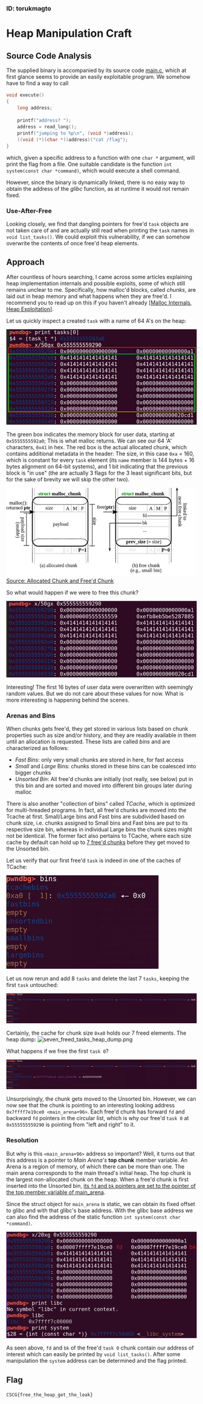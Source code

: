 ### ID: torukmagto

# Heap Manipulation Craft

## Source Code Analysis
The supplied binary is accompanied by its source code [main.c](./challenge-files/main.c),
which at first glance seems to provide an easily exploitable program.
We somehow have to find a way to call 
```c
void execute()
{
    long address;

    printf("address? ");
    address = read_long();
    printf("jumping to %p\n", (void *)address);
    ((void (*)(char *))address)("cat /flag");
}
```
which, given a specific address to a function with one `char *` argument, 
will print the flag from a file. One suitable candidate is the function 
`int system(const char *command)`, which would execute a shell command.

However, since the binary is dynamically linked, there is no easy way to 
obtain the address of the _glibc_ function, as at runtime it would not
remain fixed.

### Use-After-Free
Looking closely, we find that dangling pointers for free'd `task` objects
are not taken care of and are actually still read when printing the `task` names
in `void list_tasks()`. We could exploit this vulnerability, if we can
somehow overwrite the contents of once free'd heap elements.

## Approach
After countless of hours searching, I came across some articles explaining
heap implementation internals and possible exploits, 
some of which still remains unclear to me.
Specifically, how malloc'd blocks, called _chunks_, are laid out in
heap memory and what happens when they are free'd. I recommend you
to read up on this if you haven't already
[[Malloc Internals](https://sourceware.org/glibc/wiki/MallocInternals), [Heap Exploitation](https://heap-exploitation.dhavalkapil.com/)].

Let us quickly inspect a created `task` with a name of 64 A's on the heap:

![single_task_heap_dump.png](./images/single_task_heap_dump.png)


The green box indicates the memory block for user data, starting
at `0x5555555592a0`; This is what malloc returns. We can see our 64 'A' characters,
`0x41` in hex.
The red box
is the actual allocated chunk, which contains additional metadata
in the header: The size, in this case `0xa` = 160, which is constant
for every `task` element (its `name` member is 144 bytes + 16 bytes alignment on 64-bit systems),
and 1 bit indicating that the previous block is "in use" (the are actually 3 flags for the 
3 least significant bits, but for the sake of brevity we will skip the other two).

![chunk.png](./images/chunk.png)
[Source: Allocated Chunk and Free'd Chunk](https://tc.gts3.org/cs6265/2019/tut/img/heap/heap.svg)


So what would happen if we were to free this chunk?

![first_free_heap_dump.png](./images/first_free_heap_dump.png)

Interesting! The first 16 bytes of user data were overwritten with seemingly
random values. But we do not care about these values for now. What is more
interesting is happening behind the scenes.

### Arenas and Bins
When chunks gets free'd, they get stored in various lists based on chunk properties
such as size and/or history, and they are readily available in them until an allocation is requested.
These lists are called _bins_ and are characterized
as follows:
- _Fast Bins_: only very small chunks are stored in here, for fast access
- _Small_ and _Large_ Bins: chunks stored in these bins can be coalesced into bigger chunks
- _Unsorted Bin_: All free'd chunks are initially (not really, see below) put in this bin and are sorted
  and moved into different bin groups later during malloc

There is also another "collection of bins" called _TCache_, which is optimized for 
multi-hreaded programs. In fact, all free'd chunks are moved into the Tcache
at first. Small/Large bins and Fast bins are subdivided based on chunk size, 
i.e. chunks assigned to Small bins and Fast bins are put to its respective size bin,
whereas in individual Large bins the chunk sizes might not be identical.
The former fact also pertains to TCache, where each size cache by default
can hold up to [7 free'd chunks](https://www.gnu.org/software/libc/manual/html_node/Memory-Allocation-Tunables.html#index-glibc_002emalloc_002etcache_005fcount) 
before they get moved to the Unsorted bin.

Let us verify that our first free'd `task` is indeed in one of the caches of TCache:

![freed_task_tcache.png](./images/freed_task_tcache.png)

Let us now rerun and add 8 `tasks` and delete the last 7 `tasks`, keeping
the first `task` untouched:

![seven_freed_tasks_tcache.png](./images/seven_freed_tasks_tcache.png)

Certainly, the cache for chunk size `0xa0` holds our 7 freed elements.
The heap dump:
![seven_freed_tasks_heap_dump.png](./images/re_seven_freed_tasks_heap_dump.png)

What happens if we free the first `task 0`?

![seven_freed_tasks_heap_dump.png](./images/unsorted_bin.png)

Unsurprisingly, the chunk gets moved to the Unsorted bin. However, 
we can now see that the chunk is pointing to an interesting looking
address `0x7ffff7e19ce0 <main_arena+96>`. Each free'd chunk has forward `fd`
and backward `fd` pointers in the circular list, which is why our free'd
`task 0` at `0x555555559290` is pointing from "left and right" to it.

### Resolution

But why is this `<main_arena+96>` address so important?
Well, it turns out that this address is a pointer to  _Main Arena's_
**top chunk** member variable. An Arena is a region of memory, of which
there can be more than one. The main arena corresponds to the main thread's
initial heap. The top chunk is the largest non-allocated chunk on the heap.
When a free'd chunk is first inserted into the Unsorted bin, 
[its `fd` and `bk` pointers are set to the pointer of the top member variable of main_arena](https://codebrowser.dev/glibc/glibc/malloc/malloc.c.html#4622).

Since the struct object for `main_arena` is static, we can obtain
its fixed offset to glibc and with that glibc's base address.
With the glibc base address we can also find the address of the static function
`int system(const char *command)`.

![offsets.png](./images/offsets.png)

As seen above, `fd` and `bk` of the free'd `task 0` chunk contain our address 
of interest which can easily be printed by `void list_tasks()`.
 After some manipulation the `system` address can be determined and the flag printed.


## Flag
``CSCG{free_the_heap_get_the_leak}``
